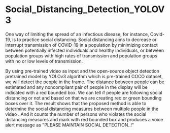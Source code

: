 # Social_Distancing_Detection_YOLOV3


One way of limiting the spread of an infectious disease, for instance, Covid-19, is to practice social distancing.
Social distancing aims to decrease or interrupt transmission of COVID-19 in a population by minimizing contact between potentially infected individuals and healthy individuals, or between population groups with high rates of transmission and population groups with no or low levels of transmission.

By using pre-trained video as input and the open-source object detection pretrained model by YOLOv3 algorithm which is pre-trained COCO dataset, we will detect the people in the frame. The distance between people can be estimated and any noncompliant pair of people in the display will be indicated with a red bounded box. We can tell if people are following social distancing or not and based on that we are creating red or green bounding boxes over it. The result shows that the proposed method is able to determine the social distancing measures between multiple people in the video . And it counts the number of persons who violates the social distancing measures and mark with red bounded box and produces a voice alert message as "PLEASE MAINTAIN SOCIAL DETECTION..!"

